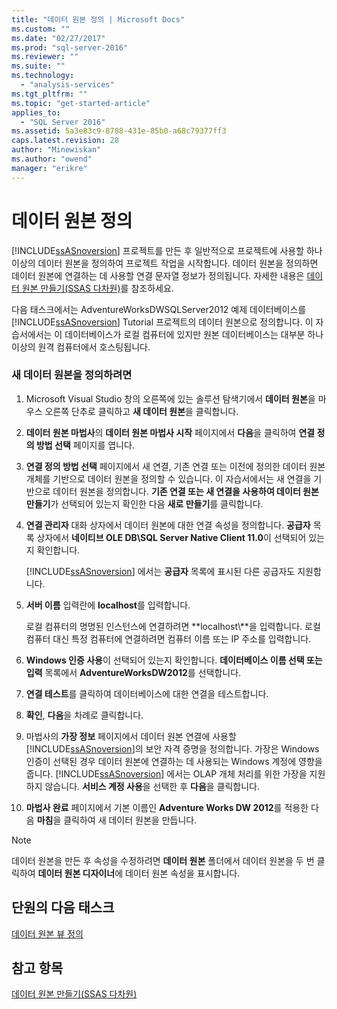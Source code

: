 ```yaml
---
title: "데이터 원본 정의 | Microsoft Docs"
ms.custom: ""
ms.date: "02/27/2017"
ms.prod: "sql-server-2016"
ms.reviewer: ""
ms.suite: ""
ms.technology: 
  - "analysis-services"
ms.tgt_pltfrm: ""
ms.topic: "get-started-article"
applies_to: 
  - "SQL Server 2016"
ms.assetid: 5a3e83c9-8788-431e-85b0-a68c79377ff3
caps.latest.revision: 28
author: "Minewiskan"
ms.author: "owend"
manager: "erikre"
---
```

# 데이터 원본 정의
[!INCLUDE[ssASnoversion](../includes/ssasnoversion-md.md)] 프로젝트를 만든 후 일반적으로 프로젝트에 사용할 하나 이상의 데이터 원본을 정의하여 프로젝트 작업을 시작합니다. 데이터 원본을 정의하면 데이터 원본에 연결하는 데 사용할 연결 문자열 정보가 정의됩니다. 자세한 내용은 [데이터 원본 만들기&#40;SSAS 다차원&#41;](../analysis-services/multidimensional-models/create-a-data-source-ssas-multidimensional.md)를 참조하세요.  
  
다음 태스크에서는 AdventureWorksDWSQLServer2012 예제 데이터베이스를 [!INCLUDE[ssASnoversion](../includes/ssasnoversion-md.md)] Tutorial 프로젝트의 데이터 원본으로 정의합니다. 이 자습서에서는 이 데이터베이스가 로컬 컴퓨터에 있지만 원본 데이터베이스는 대부분 하나 이상의 원격 컴퓨터에서 호스팅됩니다.  
  
### 새 데이터 원본을 정의하려면  
  
1.  Microsoft Visual Studio 창의 오른쪽에 있는 솔루션 탐색기에서 **데이터 원본**을 마우스 오른쪽 단추로 클릭하고 **새 데이터 원본**을 클릭합니다.  
  
2.  **데이터 원본 마법사**의 **데이터 원본 마법사 시작** 페이지에서 **다음**을 클릭하여 **연결 정의 방법 선택** 페이지를 엽니다.  
  
3.  **연결 정의 방법 선택** 페이지에서 새 연결, 기존 연결 또는 이전에 정의한 데이터 원본 개체를 기반으로 데이터 원본을 정의할 수 있습니다. 이 자습서에서는 새 연결을 기반으로 데이터 원본을 정의합니다. **기존 연결 또는 새 연결을 사용하여 데이터 원본 만들기**가 선택되어 있는지 확인한 다음 **새로 만들기**를 클릭합니다.  
  
4.  **연결 관리자** 대화 상자에서 데이터 원본에 대한 연결 속성을 정의합니다. **공급자** 목록 상자에서 **네이티브 OLE DB\SQL Server Native Client 11.0**이 선택되어 있는지 확인합니다.  
  
    [!INCLUDE[ssASnoversion](../includes/ssasnoversion-md.md)] 에서는 **공급자** 목록에 표시된 다른 공급자도 지원합니다.  
  
5.  **서버 이름** 입력란에 **localhost**를 입력합니다.  
  
    로컬 컴퓨터의 명명된 인스턴스에 연결하려면 **localhost\\<instance name>**을 입력합니다. 로컬 컴퓨터 대신 특정 컴퓨터에 연결하려면 컴퓨터 이름 또는 IP 주소를 입력합니다.  
  
6.  **Windows 인증 사용**이 선택되어 있는지 확인합니다. **데이터베이스 이름 선택 또는 입력** 목록에서 **AdventureWorksDW2012**를 선택합니다.  
  
7.  **연결 테스트**를 클릭하여 데이터베이스에 대한 연결을 테스트합니다.  
  
8.  **확인**, **다음**을 차례로 클릭합니다.  
  
9. 마법사의 **가장 정보** 페이지에서 데이터 원본 연결에 사용할 [!INCLUDE[ssASnoversion](../includes/ssasnoversion-md.md)]의 보안 자격 증명을 정의합니다. 가장은 Windows 인증이 선택된 경우 데이터 원본에 연결하는 데 사용되는 Windows 계정에 영향을 줍니다. [!INCLUDE[ssASnoversion](../includes/ssasnoversion-md.md)] 에서는 OLAP 개체 처리를 위한 가장을 지원하지 않습니다. **서비스 계정 사용**을 선택한 후 **다음**을 클릭합니다.  
  
10. **마법사 완료** 페이지에서 기본 이름인 **Adventure Works DW 2012**를 적용한 다음 **마침**을 클릭하여 새 데이터 원본을 만듭니다.  
  
> [!NOTE]  
> 데이터 원본을 만든 후 속성을 수정하려면 **데이터 원본** 폴더에서 데이터 원본을 두 번 클릭하여 **데이터 원본 디자이너**에 데이터 원본 속성을 표시합니다.  
  
## 단원의 다음 태스크  
[데이터 원본 뷰 정의](../analysis-services/defining-a-data-source-view.md)  
  
## 참고 항목  
[데이터 원본 만들기&#40;SSAS 다차원&#41;](../analysis-services/multidimensional-models/create-a-data-source-ssas-multidimensional.md)  
  
